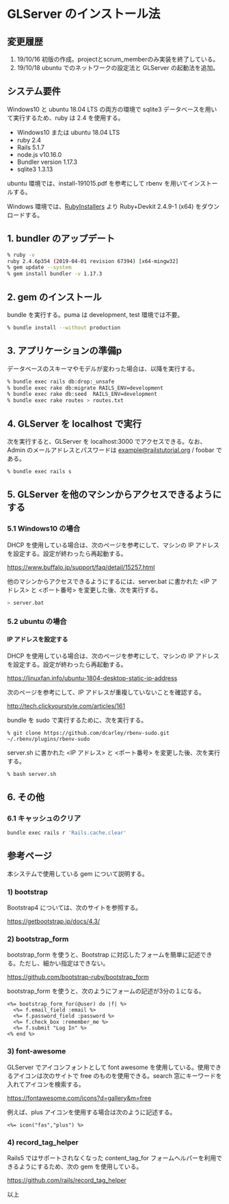 # GLServer のインストール法

## 変更履歴
1. 19/10/16 初版の作成。projectとscrum_memberのみ実装を終了している。
1. 19/10/18 ubuntu でのネットワークの設定法と GLServer の起動法を追加。

## システム要件

Windows10 と ubuntu 18.04 LTS の両方の環境で sqlite3 データベースを用いて実行するため、ruby は 2.4 を使用する。

  - Windows10 または ubuntu 18.04 LTS
  - ruby    2.4
  - Rails   5.1.7
  - node.js v10.16.0
  - Bundler version 1.17.3
  - sqlite3 1.3.13

ubuntu 環境では、install-191015.pdf を参考にして rbenv を用いてインストールする。

Windows 環境では、[RubyInstallers](https://rubyinstaller.org/downloads/) より Ruby+Devkit 2.4.9-1 (x64) をダウンロードする。

## 1. bundler のアップデート

```bash
% ruby -v
ruby 2.4.6p354 (2019-04-01 revision 67394) [x64-mingw32]
% gem update --system
% gem install bundler -v 1.17.3
```

## 2. gem のインストール

bundle を実行する。puma は development, test 環境では不要。

```bash
% bundle install --without production
```

## 3. アプリケーションの準備p

データベースのスキーマやモデルが変わった場合は、以降を実行する。

```bash
% bundle exec rails db:drop:_unsafe
% bundle exec rake db:migrate RAILS_ENV=development
% bundle exec rake db:seed  RAILS_ENV=development
% bundle exec rake routes > routes.txt
```

## 4. GLServer を localhost で実行

次を実行すると、GLServer を localhost:3000 でアクセスできる。なお、Admin のメールアドレスとパスワードは example@railstutorial.org / foobar である。

```bash
% bundle exec rails s
```

## 5. GLServer を他のマシンからアクセスできるようにする

### 5.1 Windows10 の場合

DHCP を使用している場合は、次のページを参考にして、マシンの IP アドレスを設定する。設定が終わったら再起動する。

https://www.buffalo.jp/support/faq/detail/15257.html

他のマシンからアクセスできるようにするには、server.bat に書かれた <IP アドレス> と <ポート番号> を変更した後、次を実行する。

```bash
> server.bat
```

### 5.2 ubuntu の場合

#### IP アドレスを設定する

DHCP を使用している場合は、次のページを参考にして、マシンの IP アドレスを設定する。設定が終わったら再起動する。

https://linuxfan.info/ubuntu-1804-desktop-static-ip-address

次のページを参考にして、IP アドレスが重複していないことを確認する。

http://tech.clickyourstyle.com/articles/161


bundle を sudo で実行するために、次を実行する。

```text
% git clone https://github.com/dcarley/rbenv-sudo.git ~/.rbenv/plugins/rbenv-sudo
```

server.sh に書かれた <IP アドレス> と <ポート番号> を変更した後、次を実行する。

```bash
% bash server.sh
```

## 6. その他
### 6.1 キャッシュのクリア

```bash
bundle exec rails r 'Rails.cache.clear'
```

## 参考ページ

本システムで使用している gem について説明する。

### 1) bootstrap

Bootstrap4 については、次のサイトを参照する。

https://getbootstrap.jp/docs/4.3/

### 2) bootstrap_form

bootstrap_form を使うと、Bootstrap に対応したフォームを簡単に記述できる。ただし、細かい指定はできない。

https://github.com/bootstrap-ruby/bootstrap_form

bootstrap_form を使うと、次のようにフォームの記述が3分の１になる。

```erb
<%= bootstrap_form_for(@user) do |f| %>
  <%= f.email_field :email %>
  <%= f.password_field :password %>
  <%= f.check_box :remember_me %>
  <%= f.submit "Log In" %>
<% end %>
```

### 3) font-awesome

GLServer でアイコンフォントとして font awesome を使用している。使用できるアイコンは次のサイトで free のものを使用できる。search 窓にキーワードを入れてアイコンを検索する。

https://fontawesome.com/icons?d=gallery&m=free

例えば、plus アイコンを使用する場合は次のように記述する。

```erb
<%= icon("fas","plus") %>
```

### 4) record_tag_helper

Rails5 ではサポートされなくなった content_tag_for フォームヘルパーを利用できるようにするため、次の gem を使用している。

https://github.com/rails/record_tag_helper


以上




